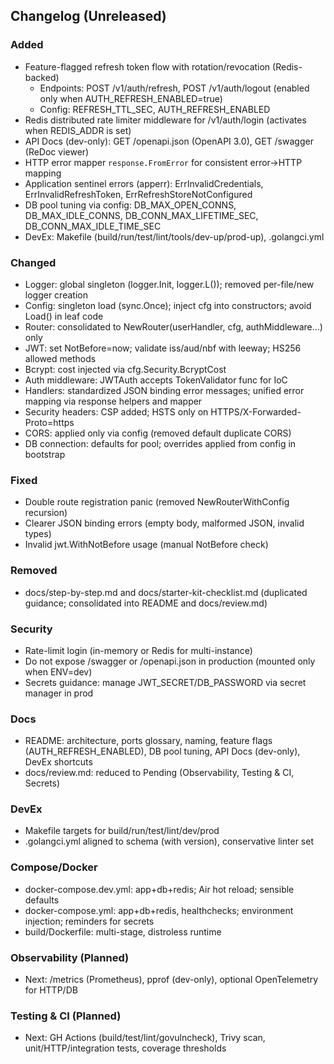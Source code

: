 ## Changelog (Unreleased)

### Added
- Feature-flagged refresh token flow with rotation/revocation (Redis-backed)
  - Endpoints: POST /v1/auth/refresh, POST /v1/auth/logout (enabled only when AUTH_REFRESH_ENABLED=true)
  - Config: REFRESH_TTL_SEC, AUTH_REFRESH_ENABLED
- Redis distributed rate limiter middleware for /v1/auth/login (activates when REDIS_ADDR is set)
- API Docs (dev-only): GET /openapi.json (OpenAPI 3.0), GET /swagger (ReDoc viewer)
- HTTP error mapper `response.FromError` for consistent error→HTTP mapping
- Application sentinel errors (apperr): ErrInvalidCredentials, ErrInvalidRefreshToken, ErrRefreshStoreNotConfigured
- DB pool tuning via config: DB_MAX_OPEN_CONNS, DB_MAX_IDLE_CONNS, DB_CONN_MAX_LIFETIME_SEC, DB_CONN_MAX_IDLE_TIME_SEC
- DevEx: Makefile (build/run/test/lint/tools/dev-up/prod-up), .golangci.yml

### Changed
- Logger: global singleton (logger.Init, logger.L()); removed per-file/new logger creation
- Config: singleton load (sync.Once); inject cfg into constructors; avoid Load() in leaf code
- Router: consolidated to NewRouter(userHandler, cfg, authMiddleware...) only
- JWT: set NotBefore=now; validate iss/aud/nbf with leeway; HS256 allowed methods
- Bcrypt: cost injected via cfg.Security.BcryptCost
- Auth middleware: JWTAuth accepts TokenValidator func for IoC
- Handlers: standardized JSON binding error messages; unified error mapping via response helpers and mapper
- Security headers: CSP added; HSTS only on HTTPS/X-Forwarded-Proto=https
- CORS: applied only via config (removed default duplicate CORS)
- DB connection: defaults for pool; overrides applied from config in bootstrap

### Fixed
- Double route registration panic (removed NewRouterWithConfig recursion)
- Clearer JSON binding errors (empty body, malformed JSON, invalid types)
- Invalid jwt.WithNotBefore usage (manual NotBefore check)

### Removed
- docs/step-by-step.md and docs/starter-kit-checklist.md (duplicated guidance; consolidated into README and docs/review.md)

### Security
- Rate-limit login (in-memory or Redis for multi-instance)
- Do not expose /swagger or /openapi.json in production (mounted only when ENV=dev)
- Secrets guidance: manage JWT_SECRET/DB_PASSWORD via secret manager in prod

### Docs
- README: architecture, ports glossary, naming, feature flags (AUTH_REFRESH_ENABLED), DB pool tuning, API Docs (dev-only), DevEx shortcuts
- docs/review.md: reduced to Pending (Observability, Testing & CI, Secrets)

### DevEx
- Makefile targets for build/run/test/lint/dev/prod
- .golangci.yml aligned to schema (with version), conservative linter set

### Compose/Docker
- docker-compose.dev.yml: app+db+redis; Air hot reload; sensible defaults
- docker-compose.yml: app+db+redis, healthchecks; environment injection; reminders for secrets
- build/Dockerfile: multi-stage, distroless runtime

### Observability (Planned)
- Next: /metrics (Prometheus), pprof (dev-only), optional OpenTelemetry for HTTP/DB

### Testing & CI (Planned)
- Next: GH Actions (build/test/lint/govulncheck), Trivy scan, unit/HTTP/integration tests, coverage thresholds


